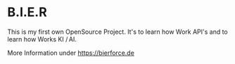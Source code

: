 # B.I.E.R

This is my first own OpenSource Project. It's to learn how Work API's and to learn how Works KI / AI.

More Information under https://bierforce.de
